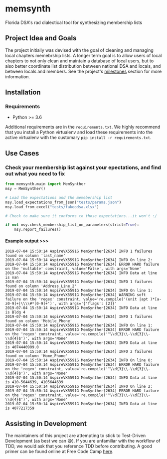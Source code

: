 # memsynth
Florida DSA's rad dialectical tool for synthesizing membership lists

## Project Idea and Goals

The project initially was devised with the goal of cleaning and managing local chapters 
memebrship lists. A longer term goal is to allow users of local chapters to not only 
clean and maintain a database of local users, but to also better coordinate list 
distribution between national DSA and locals, and between locals and members. See the
project's [milestones](https://github.com/brotherjack/memsynth/milestones) section for 
more information.

## Installation

### Requirements

 - Python >= 3.6

Additional requirements are in the `requirements.txt`. We highly recommend that you install 
a Python virtualenv and load these requirements into the active virtualenv with the 
customary `pip install -r requirements.txt`.

## Use Cases

### Check your membership list against your epectations, and find out what you need to fix

```python
from memsynth.main import MemSynther
msy = MemSynther()

# Load the expectations and the memebership list
msy.load_expectations_from_json("tests/params.json")
msy.load_from_excel("tests/fakeodsa.xlsx")

# Check to make sure it conforms to those expectations...it won't :/

if not msy.check_membership_list_on_parameters(strict=True):
    msy.report_failures()
```

#### Example output >>>

```
2019-07-04 15:50:14 AspireVX5591G MemSynther[2634] INFO 1 failures found on column 'last_name'
2019-07-04 15:50:14 AspireVX5591G MemSynther[2634] INFO On line 2: 
2019-07-04 15:50:14 AspireVX5591G MemSynther[2634] ERROR HARD failure on the 'nullable' constraint, value='False', with args='None' 
2019-07-04 15:50:14 AspireVX5591G MemSynther[2634] INFO Data at line is nan
2019-07-04 15:50:14 AspireVX5591G MemSynther[2634] INFO 1 failures found on column 'Address_Line_2'
2019-07-04 15:50:14 AspireVX5591G MemSynther[2634] INFO On line 1: 
2019-07-04 15:50:14 AspireVX5591G MemSynther[2634] WARNING soft failure on the 'regex' constraint, value='re.compile('(unit |apt )*[a-z0-9]+|\\\\#*[0-9]+')', with args='{'flags': [2]}' 
2019-07-04 15:50:14 AspireVX5591G MemSynther[2634] INFO Data at line is Bldg 4
2019-07-04 15:50:14 AspireVX5591G MemSynther[2634] INFO 1 failures found on column 'Mobile_Phone'
2019-07-04 15:50:14 AspireVX5591G MemSynther[2634] INFO On line 1: 
2019-07-04 15:50:14 AspireVX5591G MemSynther[2634] ERROR HARD failure on the 'regex' constraint, value='re.compile('^\\d{3}\\-\\d{3}\\-\\d{4}$')', with args='None' 
2019-07-04 15:50:14 AspireVX5591G MemSynther[2634] INFO Data at line is 4074440909.0
2019-07-04 15:50:14 AspireVX5591G MemSynther[2634] INFO 2 failures found on column 'Home_Phone'
2019-07-04 15:50:14 AspireVX5591G MemSynther[2634] INFO On line 0: 
2019-07-04 15:50:14 AspireVX5591G MemSynther[2634] ERROR HARD failure on the 'regex' constraint, value='re.compile('^\\d{3}\\-\\d{3}\\-\\d{4}$')', with args='None' 
2019-07-04 15:50:14 AspireVX5591G MemSynther[2634] INFO Data at line is 410-5644639, 4105644639
2019-07-04 15:50:14 AspireVX5591G MemSynther[2634] INFO On line 2: 
2019-07-04 15:50:14 AspireVX5591G MemSynther[2634] ERROR HARD failure on the 'regex' constraint, value='re.compile('^\\d{3}\\-\\d{3}\\-\\d{4}$')', with args='None' 
2019-07-04 15:50:14 AspireVX5591G MemSynther[2634] INFO Data at line is 4077217359

```

## Assisting in Development

The maintainers of this project are attempting to stick to Test-Driven Development (as 
best we can :sweat_smile:). If you are unfamiliar with the workflow of TDD, we would ask
that you reference TDD before contributing. A good primer can be found online at Free 
Code Camp [here](https://www.freecodecamp.org/news/test-driven-development-what-it-is-and-what-it-is-not-41fa6bca02a2/).
